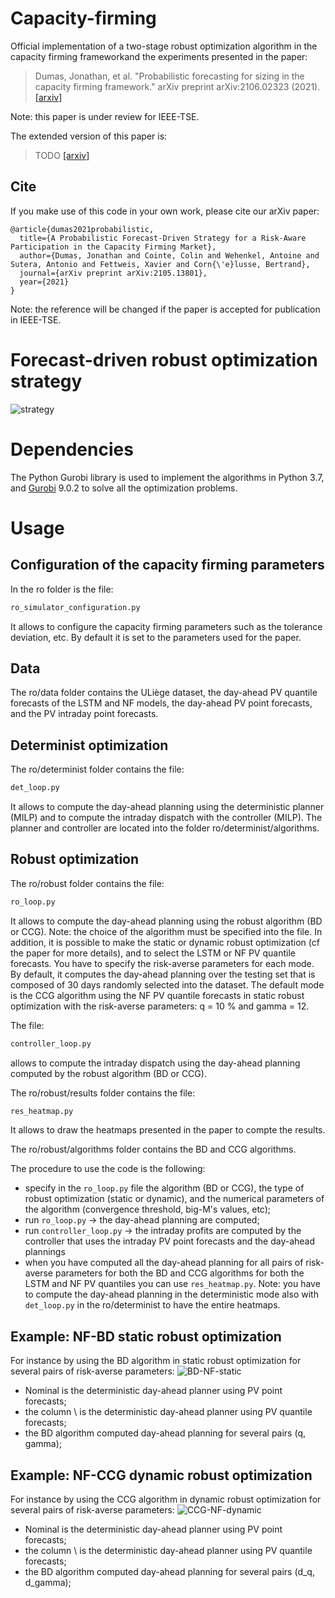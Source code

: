 # Capacity-firming
Official implementation of a two-stage robust optimization algorithm in the capacity firming frameworkand the experiments presented in the paper:
> Dumas, Jonathan, et al. "Probabilistic forecasting for sizing in the capacity firming framework." arXiv preprint arXiv:2106.02323 (2021).
> [[arxiv]](https://arxiv.org/abs/2106.02323)

Note: this paper is under review for IEEE-TSE.

The extended version of this paper is:
> TODO
> [[arxiv]]()

## Cite

If you make use of this code in your own work, please cite our arXiv paper:

```
@article{dumas2021probabilistic,
  title={A Probabilistic Forecast-Driven Strategy for a Risk-Aware Participation in the Capacity Firming Market},
  author={Dumas, Jonathan and Cointe, Colin and Wehenkel, Antoine and Sutera, Antonio and Fettweis, Xavier and Corn{\'e}lusse, Bertrand},
  journal={arXiv preprint arXiv:2105.13801},
  year={2021}
}
```

Note: the reference will be changed if the paper is accepted for publication in IEEE-TSE.

# Forecast-driven robust optimization strategy
![strategy](https://github.com/jonathandumas/capacity-firming/blob/9a54f129fa67d4be094d076c8e29dd2f5eaca3be/figures/methodology_scheme.png)

# Dependencies
The Python Gurobi library is used to implement the algorithms in Python 3.7, and [Gurobi](https://www.gurobi.com/) 9.0.2 to solve all the optimization problems.

# Usage
## Configuration of the capacity firming parameters
In the ro folder is the file:
```bash
ro_simulator_configuration.py 
```
It allows to configure the capacity firming parameters such as the tolerance deviation, etc.
By default it is set to the parameters used for the paper.

## Data
The ro/data folder contains the ULiège dataset, the day-ahead PV quantile forecasts of the LSTM and NF models, the day-ahead PV point forecasts, and the PV intraday point forecasts.

## Determinist optimization 
The ro/determinist folder contains the file:
```bash
det_loop.py 
```
It allows to compute the day-ahead planning using the deterministic planner (MILP) and to compute the intraday dispatch with the controller (MILP).
The planner and controller are located into the folder ro/determinist/algorithms.

## Robust optimization 

The ro/robust folder contains the file:
```bash
ro_loop.py 
```
It allows to compute the day-ahead planning using the robust algorithm (BD or CCG). Note: the choice of the algorithm must be specified into the file. In addition, it is possible to make the static or dynamic robust optimization (cf the paper for more details), and to select the LSTM or NF PV quantile forecasts. You have to specify the risk-averse parameters for each mode. By default, it computes the day-ahead planning over the testing set that is composed of 30 days randomly selected into the dataset.
The default mode is the CCG algorithm using the NF PV quantile forecasts in static robust optimization with the risk-averse parameters: q = 10 % and gamma = 12.

The file:
```bash
controller_loop.py 
```
allows to compute the intraday dispatch using the day-ahead planning computed by the robust algorithm (BD or CCG).

The ro/robust/results folder contains the file:
```bash
res_heatmap.py 
```
It allows to draw the heatmaps presented in the paper to compte the results.

The ro/robust/algorithms folder contains the BD and CCG algorithms.

The procedure to use the code is the following:
* specify in the `ro_loop.py` file the algorithm (BD or CCG), the type of robust optimization (static or dynamic), and the numerical parameters of the algorithm (convergence threshold, big-M's values, etc);
* run `ro_loop.py` -> the day-ahead planning are computed;
* run `controller_loop.py` -> the intraday profits are computed by the controller that uses the intraday PV point forecasts and the day-ahead plannings
* when you have computed all the day-ahead planning for all pairs of risk-averse parameters for both the BD and CCG algorithms for both the LSTM and NF PV quantiles you can use `res_heatmap.py`. Note: you have to compute the day-ahead planning in the deterministic mode also with `det_loop.py` in the ro/determinist to have the entire heatmaps.

## Example: NF-BD static robust optimization
For instance by using the BD algorithm in static robust optimization for several pairs of risk-averse parameters:
![BD-NF-static](https://github.com/jonathandumas/capacity-firming-ro/blob/23ac75ae0a626fdfa4b65ccffd9a99e0a9998020/figures/BD_NF_RO_static.png)
* Nominal is the deterministic day-ahead planner using PV point forecasts;
* the column \ is the deterministic day-ahead planner using PV quantile forecasts;
* the BD algorithm computed day-ahead planning for several pairs (q, gamma);

## Example: NF-CCG dynamic robust optimization
For instance by using the CCG algorithm in dynamic robust optimization for several pairs of risk-averse parameters:
![CCG-NF-dynamic](https://github.com/jonathandumas/capacity-firming-ro/blob/1c4ef372746705624518984da4eed19d0eb2ea63/figures/CCG_NF_RO_dyn.png)
* Nominal is the deterministic day-ahead planner using PV point forecasts;
* the column \ is the deterministic day-ahead planner using PV quantile forecasts;
* the BD algorithm computed day-ahead planning for several pairs (d_q, d_gamma);






